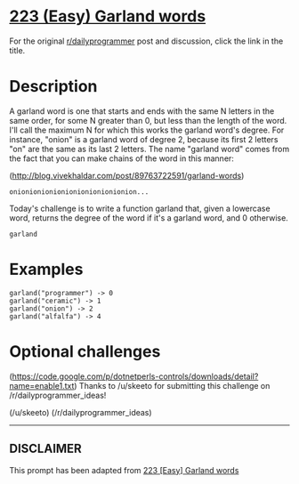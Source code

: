 # [223 (Easy) Garland words](https://www.reddit.com/r/dailyprogrammer/comments/3d4fwj/20150713_challenge_223_easy_garland_words/)

For the original [r/dailyprogrammer](https://www.reddit.com/r/dailyprogrammer/) post and discussion, click the link in the title.

# Description
A garland word is one that starts and ends with the same N letters in the same order, for some N greater than 0, but less than the length of the word. I'll call the maximum N for which this works the garland word's degree. For instance, "onion" is a garland word of degree 2, because its first 2 letters "on" are the same as its last 2 letters. The name "garland word" comes from the fact that you can make chains of the word in this manner:

(http://blog.vivekhaldar.com/post/89763722591/garland-words)

```
onionionionionionionionionionion...
```
Today's challenge is to write a function garland that, given a lowercase word, returns the degree of the word if it's a garland word, and 0 otherwise.


```
garland
```
# Examples

```
garland("programmer") -> 0
garland("ceramic") -> 1
garland("onion") -> 2
garland("alfalfa") -> 4
```
# Optional challenges
(https://code.google.com/p/dotnetperls-controls/downloads/detail?name=enable1.txt)
Thanks to /u/skeeto for submitting this challenge on /r/dailyprogrammer_ideas!

(/u/skeeto)
(/r/dailyprogrammer_ideas)

----
## **DISCLAIMER**
This prompt has been adapted from [223 [Easy] Garland words](https://www.reddit.com/r/dailyprogrammer/comments/3d4fwj/20150713_challenge_223_easy_garland_words/
)
